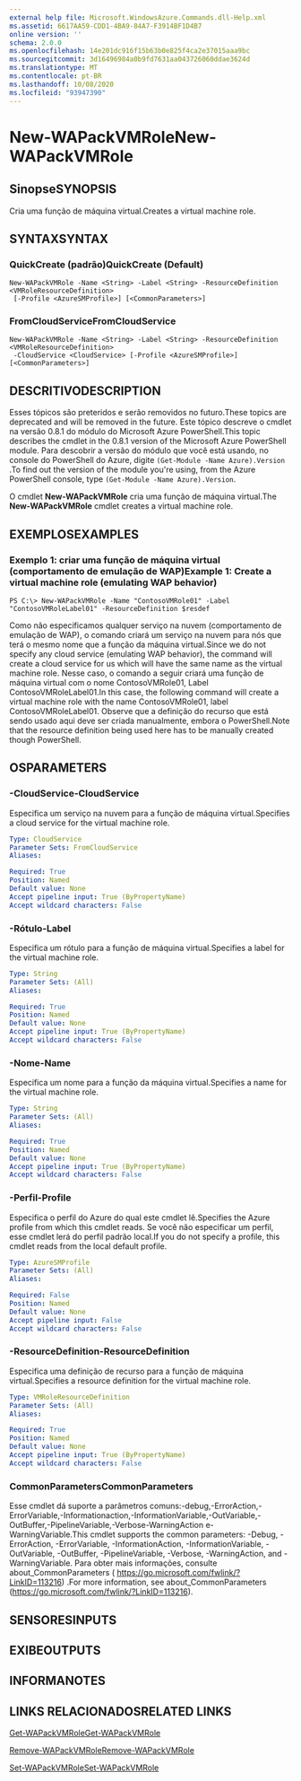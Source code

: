 ```yaml
---
external help file: Microsoft.WindowsAzure.Commands.dll-Help.xml
ms.assetid: 6617AA59-CDD1-4BA9-84A7-F3914BF1D4B7
online version: ''
schema: 2.0.0
ms.openlocfilehash: 14e201dc916f15b63b0e825f4ca2e37015aaa9bc
ms.sourcegitcommit: 3d16496984a0b9fd7631aa043726060ddae3624d
ms.translationtype: MT
ms.contentlocale: pt-BR
ms.lasthandoff: 10/08/2020
ms.locfileid: "93947390"
---
```

# <span data-ttu-id="1fad1-101">New-WAPackVMRole</span><span class="sxs-lookup"><span data-stu-id="1fad1-101">New-WAPackVMRole</span></span>

## <span data-ttu-id="1fad1-102">Sinopse</span><span class="sxs-lookup"><span data-stu-id="1fad1-102">SYNOPSIS</span></span>
<span data-ttu-id="1fad1-103">Cria uma função de máquina virtual.</span><span class="sxs-lookup"><span data-stu-id="1fad1-103">Creates a virtual machine role.</span></span>

## <span data-ttu-id="1fad1-104">SYNTAX</span><span class="sxs-lookup"><span data-stu-id="1fad1-104">SYNTAX</span></span>

### <span data-ttu-id="1fad1-105">QuickCreate (padrão)</span><span class="sxs-lookup"><span data-stu-id="1fad1-105">QuickCreate (Default)</span></span>
```
New-WAPackVMRole -Name <String> -Label <String> -ResourceDefinition <VMRoleResourceDefinition>
 [-Profile <AzureSMProfile>] [<CommonParameters>]
```

### <span data-ttu-id="1fad1-106">FromCloudService</span><span class="sxs-lookup"><span data-stu-id="1fad1-106">FromCloudService</span></span>
```
New-WAPackVMRole -Name <String> -Label <String> -ResourceDefinition <VMRoleResourceDefinition>
 -CloudService <CloudService> [-Profile <AzureSMProfile>] [<CommonParameters>]
```

## <span data-ttu-id="1fad1-107">DESCRITIVO</span><span class="sxs-lookup"><span data-stu-id="1fad1-107">DESCRIPTION</span></span>
<span data-ttu-id="1fad1-108">Esses tópicos são preteridos e serão removidos no futuro.</span><span class="sxs-lookup"><span data-stu-id="1fad1-108">These topics are deprecated and will be removed in the future.</span></span>
<span data-ttu-id="1fad1-109">Este tópico descreve o cmdlet na versão 0.8.1 do módulo do Microsoft Azure PowerShell.</span><span class="sxs-lookup"><span data-stu-id="1fad1-109">This topic describes the cmdlet in the 0.8.1 version of the Microsoft Azure PowerShell module.</span></span>
<span data-ttu-id="1fad1-110">Para descobrir a versão do módulo que você está usando, no console do PowerShell do Azure, digite `(Get-Module -Name Azure).Version` .</span><span class="sxs-lookup"><span data-stu-id="1fad1-110">To find out the version of the module you're using, from the Azure PowerShell console, type `(Get-Module -Name Azure).Version`.</span></span>

<span data-ttu-id="1fad1-111">O cmdlet **New-WAPackVMRole** cria uma função de máquina virtual.</span><span class="sxs-lookup"><span data-stu-id="1fad1-111">The **New-WAPackVMRole** cmdlet creates a virtual machine role.</span></span>

## <span data-ttu-id="1fad1-112">EXEMPLOS</span><span class="sxs-lookup"><span data-stu-id="1fad1-112">EXAMPLES</span></span>

### <span data-ttu-id="1fad1-113">Exemplo 1: criar uma função de máquina virtual (comportamento de emulação de WAP)</span><span class="sxs-lookup"><span data-stu-id="1fad1-113">Example 1: Create a virtual machine role (emulating WAP behavior)</span></span>
```
PS C:\> New-WAPackVMRole -Name "ContosoVMRole01" -Label "ContosoVMRoleLabel01" -ResourceDefinition $resdef
```

<span data-ttu-id="1fad1-114">Como não especificamos qualquer serviço na nuvem (comportamento de emulação de WAP), o comando criará um serviço na nuvem para nós que terá o mesmo nome que a função da máquina virtual.</span><span class="sxs-lookup"><span data-stu-id="1fad1-114">Since we do not specify any cloud service (emulating WAP behavior), the command will create a cloud service for us which will have the same name as the virtual machine role.</span></span>
<span data-ttu-id="1fad1-115">Nesse caso, o comando a seguir criará uma função de máquina virtual com o nome ContosoVMRole01, Label ContosoVMRoleLabel01.</span><span class="sxs-lookup"><span data-stu-id="1fad1-115">In this case, the following command will create a virtual machine role with the name ContosoVMRole01, label ContosoVMRoleLabel01.</span></span>
<span data-ttu-id="1fad1-116">Observe que a definição do recurso que está sendo usado aqui deve ser criada manualmente, embora o PowerShell.</span><span class="sxs-lookup"><span data-stu-id="1fad1-116">Note that the resource definition being used here has to be manually created though PowerShell.</span></span>

## <span data-ttu-id="1fad1-117">OS</span><span class="sxs-lookup"><span data-stu-id="1fad1-117">PARAMETERS</span></span>

### <span data-ttu-id="1fad1-118">-CloudService</span><span class="sxs-lookup"><span data-stu-id="1fad1-118">-CloudService</span></span>
<span data-ttu-id="1fad1-119">Especifica um serviço na nuvem para a função de máquina virtual.</span><span class="sxs-lookup"><span data-stu-id="1fad1-119">Specifies a cloud service for the virtual machine role.</span></span>

```yaml
Type: CloudService
Parameter Sets: FromCloudService
Aliases:

Required: True
Position: Named
Default value: None
Accept pipeline input: True (ByPropertyName)
Accept wildcard characters: False
```

### <span data-ttu-id="1fad1-120">-Rótulo</span><span class="sxs-lookup"><span data-stu-id="1fad1-120">-Label</span></span>
<span data-ttu-id="1fad1-121">Especifica um rótulo para a função de máquina virtual.</span><span class="sxs-lookup"><span data-stu-id="1fad1-121">Specifies a label for the virtual machine role.</span></span>

```yaml
Type: String
Parameter Sets: (All)
Aliases:

Required: True
Position: Named
Default value: None
Accept pipeline input: True (ByPropertyName)
Accept wildcard characters: False
```

### <span data-ttu-id="1fad1-122">-Nome</span><span class="sxs-lookup"><span data-stu-id="1fad1-122">-Name</span></span>
<span data-ttu-id="1fad1-123">Especifica um nome para a função da máquina virtual.</span><span class="sxs-lookup"><span data-stu-id="1fad1-123">Specifies a name for the virtual machine role.</span></span>

```yaml
Type: String
Parameter Sets: (All)
Aliases:

Required: True
Position: Named
Default value: None
Accept pipeline input: True (ByPropertyName)
Accept wildcard characters: False
```

### <span data-ttu-id="1fad1-124">-Perfil</span><span class="sxs-lookup"><span data-stu-id="1fad1-124">-Profile</span></span>
<span data-ttu-id="1fad1-125">Especifica o perfil do Azure do qual este cmdlet lê.</span><span class="sxs-lookup"><span data-stu-id="1fad1-125">Specifies the Azure profile from which this cmdlet reads.</span></span>
<span data-ttu-id="1fad1-126">Se você não especificar um perfil, esse cmdlet lerá do perfil padrão local.</span><span class="sxs-lookup"><span data-stu-id="1fad1-126">If you do not specify a profile, this cmdlet reads from the local default profile.</span></span>

```yaml
Type: AzureSMProfile
Parameter Sets: (All)
Aliases:

Required: False
Position: Named
Default value: None
Accept pipeline input: False
Accept wildcard characters: False
```

### <span data-ttu-id="1fad1-127">-ResourceDefinition</span><span class="sxs-lookup"><span data-stu-id="1fad1-127">-ResourceDefinition</span></span>
<span data-ttu-id="1fad1-128">Especifica uma definição de recurso para a função de máquina virtual.</span><span class="sxs-lookup"><span data-stu-id="1fad1-128">Specifies a resource definition for the virtual machine role.</span></span>

```yaml
Type: VMRoleResourceDefinition
Parameter Sets: (All)
Aliases:

Required: True
Position: Named
Default value: None
Accept pipeline input: True (ByPropertyName)
Accept wildcard characters: False
```

### <span data-ttu-id="1fad1-129">CommonParameters</span><span class="sxs-lookup"><span data-stu-id="1fad1-129">CommonParameters</span></span>
<span data-ttu-id="1fad1-130">Esse cmdlet dá suporte a parâmetros comuns:-debug,-ErrorAction,-ErrorVariable,-Informationaction,-InformationVariable,-OutVariable,-OutBuffer,-PipelineVariable,-Verbose-WarningAction e-WarningVariable.</span><span class="sxs-lookup"><span data-stu-id="1fad1-130">This cmdlet supports the common parameters: -Debug, -ErrorAction, -ErrorVariable, -InformationAction, -InformationVariable, -OutVariable, -OutBuffer, -PipelineVariable, -Verbose, -WarningAction, and -WarningVariable.</span></span> <span data-ttu-id="1fad1-131">Para obter mais informações, consulte about_CommonParameters ( https://go.microsoft.com/fwlink/?LinkID=113216) .</span><span class="sxs-lookup"><span data-stu-id="1fad1-131">For more information, see about_CommonParameters (https://go.microsoft.com/fwlink/?LinkID=113216).</span></span>

## <span data-ttu-id="1fad1-132">SENSORES</span><span class="sxs-lookup"><span data-stu-id="1fad1-132">INPUTS</span></span>

## <span data-ttu-id="1fad1-133">EXIBE</span><span class="sxs-lookup"><span data-stu-id="1fad1-133">OUTPUTS</span></span>

## <span data-ttu-id="1fad1-134">INFORMA</span><span class="sxs-lookup"><span data-stu-id="1fad1-134">NOTES</span></span>

## <span data-ttu-id="1fad1-135">LINKS RELACIONADOS</span><span class="sxs-lookup"><span data-stu-id="1fad1-135">RELATED LINKS</span></span>

[<span data-ttu-id="1fad1-136">Get-WAPackVMRole</span><span class="sxs-lookup"><span data-stu-id="1fad1-136">Get-WAPackVMRole</span></span>](./Get-WAPackVMRole.md)

[<span data-ttu-id="1fad1-137">Remove-WAPackVMRole</span><span class="sxs-lookup"><span data-stu-id="1fad1-137">Remove-WAPackVMRole</span></span>](./Remove-WAPackVMRole.md)

[<span data-ttu-id="1fad1-138">Set-WAPackVMRole</span><span class="sxs-lookup"><span data-stu-id="1fad1-138">Set-WAPackVMRole</span></span>](./Set-WAPackVMRole.md)


